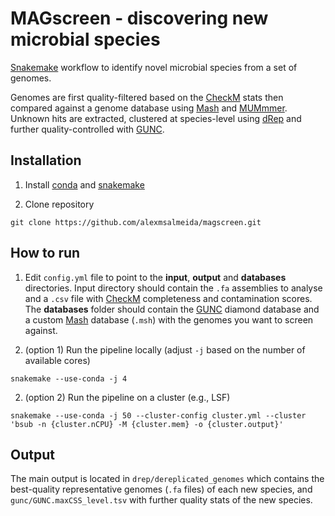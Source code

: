 # MAGscreen - discovering new microbial species

[Snakemake](https://snakemake.readthedocs.io/en/stable/getting_started/installation.html) workflow to identify novel microbial species from a set of genomes.

Genomes are first quality-filtered based on the [CheckM](https://github.com/Ecogenomics/CheckM) stats then compared against a genome database using [Mash](https://github.com/marbl/Mash) and [MUMmmer](http://mummer.sourceforge.net/). Unknown hits are extracted, clustered at species-level using [dRep](https://drep.readthedocs.io/en/latest/) and further quality-controlled with [GUNC](https://github.com/grp-bork/gunc).

## Installation

1. Install [conda](https://conda.io/projects/conda/en/latest/user-guide/install/index.html) and [snakemake](https://snakemake.readthedocs.io/en/stable/getting_started/installation.html)

2. Clone repository
```
git clone https://github.com/alexmsalmeida/magscreen.git
```

## How to run

1. Edit `config.yml` file to point to the <b>input</b>, <b>output</b> and <b>databases</b> directories. Input directory should contain the `.fa` assemblies to analyse and a `.csv` file with [CheckM](https://github.com/Ecogenomics/CheckM) completeness and contamination scores. The <b>databases</b> folder should contain the [GUNC](https://github.com/grp-bork/gunc) diamond database and a custom [Mash](https://github.com/marbl/Mash) database (`.msh`) with the genomes you want to screen against.

2. (option 1) Run the pipeline locally (adjust `-j` based on the number of available cores)
```
snakemake --use-conda -j 4
```
2. (option 2) Run the pipeline on a cluster (e.g., LSF)
```
snakemake --use-conda -j 50 --cluster-config cluster.yml --cluster 'bsub -n {cluster.nCPU} -M {cluster.mem} -o {cluster.output}'
```

## Output

The main output is located in `drep/dereplicated_genomes` which contains the best-quality representative genomes (`.fa` files) of each new species, and `gunc/GUNC.maxCSS_level.tsv` with further quality stats of the new species.
